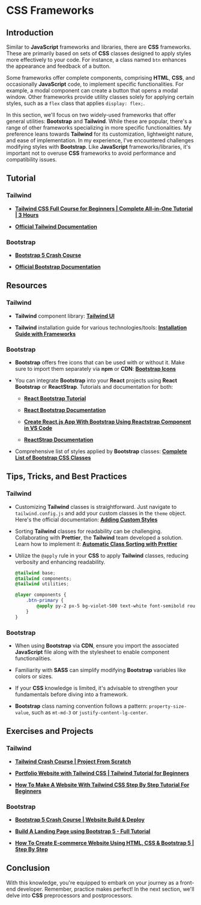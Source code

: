 # CSS Frameworks

## Introduction

Similar to **JavaScript** frameworks and libraries, there are **CSS** frameworks. These are primarily based on sets of **CSS** classes designed to apply styles more effectively to your code. For instance, a class named `btn` enhances the appearance and feedback of a button.

Some frameworks offer complete components, comprising **HTML**, **CSS**, and occasionally **JavaScript** code, to implement specific functionalities. For example, a modal component can create a button that opens a modal window. Other frameworks provide utility classes solely for applying certain styles, such as a `flex` class that applies `display: flex;`.

In this section, we'll focus on two widely-used frameworks that offer general utilities: **Bootstrap** and **Tailwind**. While these are popular, there's a range of other frameworks specializing in more specific functionalities. My preference leans towards **Tailwind** for its customization, lightweight nature, and ease of implementation. In my experience, I've encountered challenges modifying styles with **Bootstrap**. Like **JavaScript** frameworks/libraries, it's important not to overuse **CSS** frameworks to avoid performance and compatibility issues.

## Tutorial

### Tailwind

-   **[Tailwind CSS Full Course for Beginners | Complete All-in-One Tutorial | 3 Hours](https://www.youtube.com/watch?v=lCxcTsOHrjo)**

-   **[Official Tailwind Documentation](https://tailwindcss.com/docs/installation)**

### Bootstrap

-   **[Bootstrap 5 Crash Course](https://www.youtube.com/watch?v=Jyvffr3aCp0)**

-   **[Official Bootstrap Documentation](https://getbootstrap.com/docs/5.3/getting-started/introduction/)**

## Resources

### Tailwind

-   **Tailwind** component library: **[Tailwind UI](https://tailwindui.com/)**

-   **Tailwind** installation guide for various technologies/tools: **[Installation Guide with Frameworks](https://tailwindcss.com/docs/installation/framework-guides)**

### Bootstrap

-   **Bootstrap** offers free icons that can be used with or without it. Make sure to import them separately via **npm** or **CDN**: **[Bootstrap Icons](https://icons.getbootstrap.com)**

-   You can integrate **Bootstrap** into your **React** projects using **React Bootstrap** or **ReactStrap**. Tutorials and documentation for both:

    -   **[React Bootstrap Tutorial](https://www.youtube.com/watch?v=8pKjULHzs0s)**

    -   **[React Bootstrap Documentation](https://react-bootstrap.netlify.app/)**

    -   **[Create React.js App With Bootstrap Using Reactstrap Component in VS Code](https://www.youtube.com/watch?v=eumuHX8Oipc)**

    -   **[ReactStrap Documentation](https://reactstrap.github.io/)**

-   Comprehensive list of styles applied by **Bootstrap** classes: **[Complete List of Bootstrap CSS Classes](https://bootstrapshuffle.com/classes)**

## Tips, Tricks, and Best Practices

### Tailwind

-   Customizing **Tailwind** classes is straightforward. Just navigate to `tailwind.config.js` and add your custom classes in the `theme` object. Here's the official documentation: **[Adding Custom Styles](https://tailwindcss.com/docs/adding-custom-styles)**

-   Sorting **Tailwind** classes for readability can be challenging. Collaborating with **Prettier**, the **Tailwind** team developed a solution. Learn how to implement it: **[Automatic Class Sorting with Prettier](https://tailwindcss.com/blog/automatic-class-sorting-with-prettier)**

-   Utilize the `@apply` rule in your **CSS** to apply **Tailwind** classes, reducing verbosity and enhancing readability.

    ```css
    @tailwind base;
    @tailwind components;
    @tailwind utilities;

    @layer components {
        .btn-primary {
            @apply py-2 px-5 bg-violet-500 text-white font-semibold rounded-full shadow-md hover:bg-violet-700 focus:outline-none focus:ring focus:ring-violet-400 focus:ring-opacity-75;
        }
    }
    ```

### Bootstrap

-   When using **Bootstrap** via **CDN**, ensure you import the associated **JavaScript** file along with the stylesheet to enable component functionalities.

-   Familiarity with **SASS** can simplify modifying **Bootstrap** variables like colors or sizes.

-   If your **CSS** knowledge is limited, it's advisable to strengthen your fundamentals before diving into a framework.

-   **Bootstrap** class naming convention follows a pattern: `property-size-value`, such as `mt-md-3` or `justify-content-lg-center`.

## Exercises and Projects

### Tailwind

-   **[Tailwind Crash Course | Project From Scratch](https://www.youtube.com/watch?v=dFgzHOX84xQ)**

-   **[Portfolio Website with Tailwind CSS | Tailwind Tutorial for Beginners](https://www.youtube.com/watch?v=4zHNGNCIezY)**

-   **[How To Make A Website With Tailwind CSS Step By Step Tutorial For Beginners](https://www.youtube.com/watch?v=8eQwgc9nc64)**

### Bootstrap

-   **[Bootstrap 5 Crash Course | Website Build & Deploy](https://www.youtube.com/watch?v=4sosXZsdy-s)**

-   **[Build A Landing Page using Bootstrap 5 - Full Tutorial](https://www.youtube.com/watch?v=DvfezgoBRzY)**

-   **[How To Create E-commerce Website Using HTML, CSS & Bootstrap 5 | Step By Step](https://www.youtube.com/watch?v=Eg060ApBhT4)**

## Conclusion

With this knowledge, you're equipped to embark on your journey as a front-end developer. Remember, practice makes perfect! In the next section, we'll delve into **CSS** preprocessors and postprocessors.
